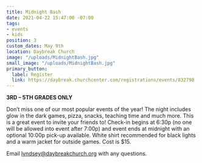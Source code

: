 ```yaml
---
title: Midnight Bash
date: 2021-04-22 15:47:00 -07:00
tags:
- events
- kids
position: 3
custom_dates: May 9th
location: Daybreak Church
image: "/uploads/MidnightBash.jpg"
small_image: "/uploads/MidnightBash.jpg"
primary_button:
  label: Register
  link: https://daybreak.churchcenter.com/registrations/events/832798
---
```


**3RD – 5TH GRADES ONLY**

Don’t miss one of our most popular events of the year! The night includes glow in the dark games, pizza, snacks, teaching time and much more. This is a great event to invite your friends to! Check-in begins at 6:30p (no one will be allowed into event after 7:00p) and event ends at midnight with an optional 10:00p pick-up available. White shirt recommended for black lights and a warm jacket for outside games. Cost is $15. 

Email lyndsey@daybreakchurch.org with any questions.